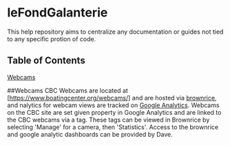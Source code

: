 # leFondGalanterie

This help repository aims to centralize any documentation or guides not tied to any specific protion of code.

## Table of Contents
[Webcams](#webcams)

##Webcams
CBC Webcams are located at [https://www.boatingcenter.org/webcams/] and are hosted via [brownrice](dashboard.brownrice.com), and nalytics for webcam views are tracked on [Google Analytics](analytics.google.com). Webcams on the CBC site are set given property in Google Analytics and are linked to the CBC webcams via a tag. These tags can be viewed in Brownrice by selecting 'Manage' for a camera, then 'Statistics'.
Access to the brownrice and google analytic dashboards can be provided by Dave.

